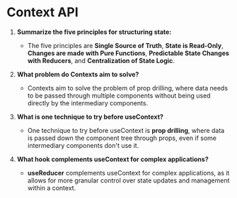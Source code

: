 # Context API

1. **Summarize the five principles for structuring state:**
   - The five principles are **Single Source of Truth**, **State is Read-Only**, **Changes are made with Pure Functions**, **Predictable State Changes with Reducers**, and **Centralization of State Logic**.

2. **What problem do Contexts aim to solve?**
   - Contexts aim to solve the problem of prop drilling, where data needs to be passed through multiple components without being used directly by the intermediary components.

3. **What is one technique to try before useContext?**
   - One technique to try before useContext is **prop drilling**, where data is passed down the component tree through props, even if some intermediary components don't use it.

4. **What hook complements useContext for complex applications?**
   - **useReducer** complements useContext for complex applications, as it allows for more granular control over state updates and management within a context.
